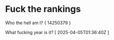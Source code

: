 # Fuck the rankings

Who the hell am I?
{ 14250379 }

What fucking year is it?
[ 2025-04-05T01:36:40Z ]
